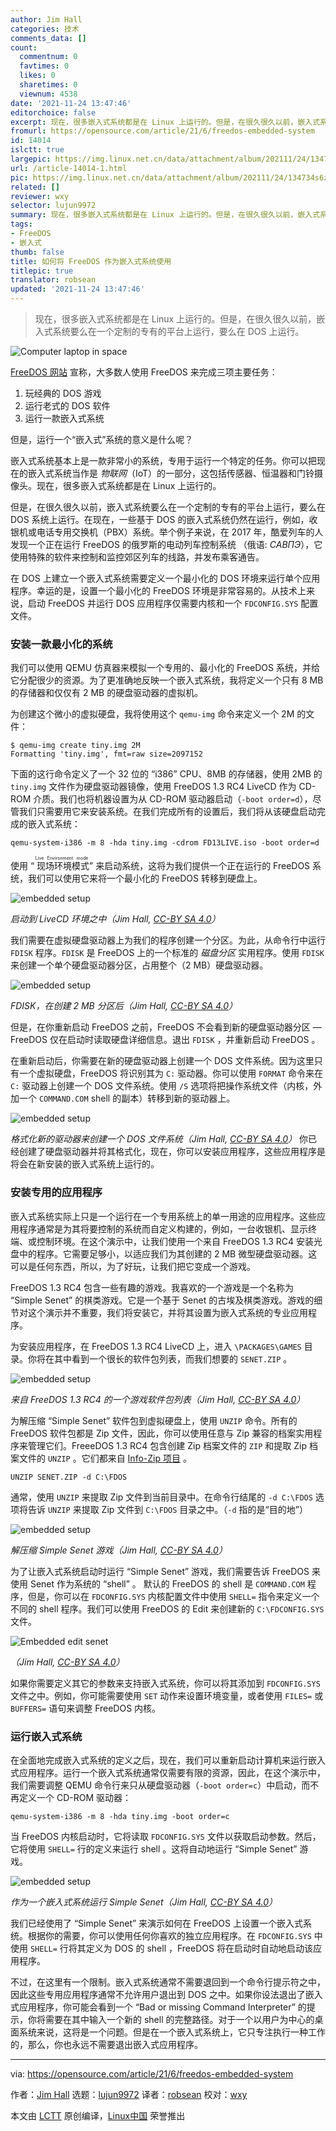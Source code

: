 ```yaml
---
author: Jim Hall
categories: 技术
comments_data: []
count:
  commentnum: 0
  favtimes: 0
  likes: 0
  sharetimes: 0
  viewnum: 4538
date: '2021-11-24 13:47:46'
editorchoice: false
excerpt: 现在，很多嵌入式系统都是在 Linux 上运行的。但是，在很久很久以前，嵌入式系统要么在一个定制的专有的平台上运行，要么在 DOS 上运行。
fromurl: https://opensource.com/article/21/6/freedos-embedded-system
id: 14014
islctt: true
largepic: https://img.linux.net.cn/data/attachment/album/202111/24/134734s6zuftzjgtt8herp.jpg
url: /article-14014-1.html
pic: https://img.linux.net.cn/data/attachment/album/202111/24/134734s6zuftzjgtt8herp.jpg.thumb.jpg
related: []
reviewer: wxy
selector: lujun9972
summary: 现在，很多嵌入式系统都是在 Linux 上运行的。但是，在很久很久以前，嵌入式系统要么在一个定制的专有的平台上运行，要么在 DOS 上运行。
tags:
- FreeDOS
- 嵌入式
thumb: false
title: 如何将 FreeDOS 作为嵌入式系统使用
titlepic: true
translator: robsean
updated: '2021-11-24 13:47:46'
---
```



> 
> 现在，很多嵌入式系统都是在 Linux 上运行的。但是，在很久很久以前，嵌入式系统要么在一个定制的专有的平台上运行，要么在 DOS 上运行。
> 
> 
> 


![](https://img.linux.net.cn/data/attachment/album/202111/24/134734s6zuftzjgtt8herp.jpg "Computer laptop in space")


[FreeDOS 网站](https://www.freedos.org/) 宣称，大多数人使用 FreeDOS 来完成三项主要任务：


1. 玩经典的 DOS 游戏
2. 运行老式的 DOS 软件
3. 运行一款嵌入式系统


但是，运行一个“嵌入式”系统的意义是什么呢？


嵌入式系统基本上是一款非常小的系统，专用于运行一个特定的任务。你可以把现在的嵌入式系统当作是 *物联网*（IoT）的一部分，这包括传感器、恒温器和门铃摄像头。现在，很多嵌入式系统都是在 Linux 上运行的。


但是，在很久很久以前，嵌入式系统要么在一个定制的专有的平台上运行，要么在 DOS 系统上运行。在现在，一些基于 DOS 的嵌入式系统仍然在运行，例如，收银机或电话专用交换机（PBX）系统。举个例子来说，在 2017 年，酷爱列车的人发现一个正在运行 FreeDOS 的俄罗斯的电动列车控制系统 （俄语: *САВПЭ*），它使用特殊的软件来控制和监控郊区列车的线路，并发布乘客通告。


在 DOS 上建立一个嵌入式系统需要定义一个最小化的 DOS 环境来运行单个应用程序。幸运的是，设置一个最小化的 FreeDOS 环境是非常容易的。从技术上来说，启动 FreeDOS 并运行 DOS 应用程序仅需要内核和一个 `FDCONFIG.SYS` 配置文件。


### 安装一款最小化的系统


我们可以使用 QEMU 仿真器来模拟一个专用的、最小化的 FreeDOS 系统，并给它分配很少的资源。为了更准确地反映一个嵌入式系统，我将定义一个只有 8 MB 的存储器和仅仅有 2 MB 的硬盘驱动器的虚拟机。


为创建这个微小的虚拟硬盘，我将使用这个 `qemu-img` 命令来定义一个 2M 的文件：



```
$ qemu-img create tiny.img 2M
Formatting 'tiny.img', fmt=raw size=2097152

```

下面的这行命令定义了一个 32 位的 “i386” CPU、8MB 的存储器，使用 2MB 的 `tiny.img` 文件作为硬盘驱动器镜像，使用 FreeDOS 1.3 RC4 LiveCD 作为 CD-ROM 介质。我们也将机器设置为从 CD-ROM 驱动器启动（`-boot order=d`），尽管我们只需要用它来安装系统。在我们完成所有的设置后，我们将从该硬盘启动完成的嵌入式系统：



```
qemu-system-i386 -m 8 -hda tiny.img -cdrom FD13LIVE.iso -boot order=d

```

使用 “<ruby> 现场环境模式 <rt>  Live Environment mode </rt></ruby>” 来启动系统，这将为我们提供一个正在运行的 FreeDOS 系统，我们可以使用它来将一个最小化的 FreeDOS 转移到硬盘上。


![embedded setup](https://img.linux.net.cn/data/attachment/album/202111/24/134748ddur1k49tzrj1ruk.png "Boot into the LiveCD environment")


*启动到 LiveCD 环境之中（Jim Hall, [CC-BY SA 4.0](https://creativecommons.org/licenses/by-sa/4.0/)）*


我们需要在虚拟硬盘驱动器上为我们的程序创建一个分区。为此，从命令行中运行 `FDISK` 程序。`FDISK` 是 FreeDOS 上的一个标准的 *磁盘分区* 实用程序。使用 `FDISK` 来创建一个单个硬盘驱动器分区，占用整个（2 MB）硬盘驱动器。


![embedded setup](https://img.linux.net.cn/data/attachment/album/202111/24/134748oihhkbbyszibsb8e.png "FDISK, after creating the 2 megabyte partition")


*FDISK，在创建 2 MB 分区后（Jim Hall, [CC-BY SA 4.0](https://creativecommons.org/licenses/by-sa/4.0/)）*


但是，在你重新启动 FreeDOS 之前，FreeDOS 不会看到新的硬盘驱动器分区 — FreeDOS 仅在启动时读取硬盘详细信息。退出 `FDISK` ，并重新启动 FreeDOS 。


在重新启动后，你需要在新的硬盘驱动器上创建一个 DOS 文件系统。因为这里只有一个虚拟硬盘，FreeDOS 将识别其为 `C:` 驱动器。你可以使用 `FORMAT` 命令来在 `C:` 驱动器上创建一个 DOS 文件系统。使用 `/S` 选项将把操作系统文件（内核，外加一个 `COMMAND.COM` shell 的副本）转移到新的驱动器上。


![embedded setup](https://img.linux.net.cn/data/attachment/album/202111/24/134748ebaai9w9vinpn09e.png "Format the new drive to create a DOS filesystem")


*格式化新的驱动器来创建一个 DOS 文件系统（Jim Hall, [CC-BY SA 4.0](https://creativecommons.org/licenses/by-sa/4.0/)）* 你已经创建了硬盘驱动器并将其格式化，现在，你可以安装应用程序，这些应用程序是将会在新安装的嵌入式系统上运行的。


### 安装专用的应用程序


嵌入式系统实际上只是一个运行在一个专用系统上的单一用途的应用程序。这些应用程序通常是为其将要控制的系统而自定义构建的，例如，一台收银机、显示终端、或控制环境。在这个演示中，让我们使用一个来自 FreeDOS 1.3 RC4 安装光盘中的程序。它需要足够小，以适应我们为其创建的 2 MB 微型硬盘驱动器。这可以是任何东西，所以，为了好玩，让我们把它变成一个游戏。


FreeDOS 1.3 RC4 包含一些有趣的游戏。我喜欢的一个游戏是一个名称为 “Simple Senet” 的棋类游戏。它是一个基于 Senet 的古埃及棋类游戏。游戏的细节对这个演示并不重要，我们将安装它，并将其设置为嵌入式系统的专业应用程序。


为安装应用程序，在 FreeDOS 1.3 RC4 LiveCD 上，进入 `\PACKAGES\GAMES` 目录。你将在其中看到一个很长的软件包列表，而我们想要的 `SENET.ZIP` 。


![embedded setup](https://img.linux.net.cn/data/attachment/album/202111/24/134748s4caqvbowzvn4ggq.png "A list of game packages from FreeDOS 1.3 RC4")


*来自 FreeDOS 1.3 RC4 的一个游戏软件包列表（Jim Hall, [CC-BY SA 4.0](https://creativecommons.org/licenses/by-sa/4.0/)）*


为解压缩 “Simple Senet” 软件包到虚拟硬盘上，使用 `UNZIP` 命令。所有的 FreeDOS 软件包都是 Zip 文件，因此，你可以使用任意与 Zip 兼容的档案实用程序来管理它们。FreeeDOS 1.3 RC4 包含创建 Zip 档案文件的 `ZIP` 和提取 Zip 档案文件的 `UNZIP` 。它们都来自 [Info-Zip 项目](http://infozip.sourceforge.net/) 。



```
UNZIP SENET.ZIP -d C:\FDOS

```

通常，使用 `UNZIP` 来提取 Zip 文件到当前目录中。在命令行结尾的 `-d C:\FDOS` 选项将告诉 `UNZIP` 来提取 Zip 文件到 `C:\FDOS` 目录之中。（`-d` 指的是“目的地”）


![embedded setup](https://img.linux.net.cn/data/attachment/album/202111/24/134749h89nfgt9y9qqyntt.png "Unzipping the Simple Senet game")


*解压缩 Simple Senet 游戏（Jim Hall, [CC-BY SA 4.0](https://creativecommons.org/licenses/by-sa/4.0/)）*


为了让嵌入式系统启动时运行 “Simple Senet” 游戏，我们需要告诉 FreeDOS 来使用 Senet 作为系统的 “shell” 。 默认的 FreeDOS 的 shell 是 `COMMAND.COM` 程序，但是，你可以在 `FDCONFIG.SYS` 内核配置文件中使用 `SHELL=` 指令来定义一个不同的 shell 程序。我们可以使用 FreeDOS 的 Edit 来创建新的 `C:\FDCONFIG.SYS` 文件。


![Embedded edit senet](https://img.linux.net.cn/data/attachment/album/202111/24/134749af8lji8lfcz3jp7n.png "Embedded edit senet")


*（Jim Hall, [CC-BY SA 4.0](https://creativecommons.org/licenses/by-sa/4.0/)）*


如果你需要定义其它的参数来支持嵌入式系统，你可以将其添加到 `FDCONFIG.SYS` 文件之中。例如，你可能需要使用 `SET` 动作来设置环境变量，或者使用 `FILES=` 或 `BUFFERS=` 语句来调整 FreeDOS 内核。


### 运行嵌入式系统


在全面地完成嵌入式系统的定义之后，现在，我们可以重新启动计算机来运行嵌入式应用程序。运行一个嵌入式系统通常仅需要有限的资源，因此，在这个演示中，我们需要调整 QEMU 命令行来只从硬盘驱动器（`-boot order=c`）中启动，而不再定义一个 CD-ROM 驱动器：



```
qemu-system-i386 -m 8 -hda tiny.img -boot order=c

```

当 FreeDOS 内核启动时，它将读取 `FDCONFIG.SYS` 文件以获取启动参数。然后，它将使用 `SHELL=` 行的定义来运行 shell 。这将自动地运行 “Simple Senet” 游戏。


![embedded setup](https://img.linux.net.cn/data/attachment/album/202111/24/134749ys2znchnc333s307.png "Running Simple Senet as an embedded system")


*作为一个嵌入式系统运行 Simple Senet（Jim Hall, [CC-BY SA 4.0](https://creativecommons.org/licenses/by-sa/4.0/)）*


我们已经使用了 “Simple Senet” 来演示如何在 FreeDOS 上设置一个嵌入式系统。根据你的需要，你可以使用任何你喜欢的独立应用程序。在 `FDCONFIG.SYS` 中使用 `SHELL=` 行将其定义为 DOS 的 shell ，FreeDOS 将在启动时自动地启动该应用程序。


不过，在这里有一个限制。嵌入式系统通常不需要退回到一个命令行提示符之中，因此这些专用应用程序通常不允许用户退出到 DOS 之中。如果你设法退出了嵌入式应用程序，你可能会看到一个 “Bad or missing Command Interpreter” 的提示，你将需要在其中输入一个新的 shell 的完整路径。对于一个以用户为中心的桌面系统来说，这将是一个问题。但是在一个嵌入式系统上，它只专注执行一种工作的，那么，你也永远不需要退出嵌入式应用程序。




---


via: <https://opensource.com/article/21/6/freedos-embedded-system>


作者：[Jim Hall](https://opensource.com/users/jim-hall) 选题：[lujun9972](https://github.com/lujun9972) 译者：[robsean](https://github.com/robsean) 校对：[wxy](https://github.com/wxy)


本文由 [LCTT](https://github.com/LCTT/TranslateProject) 原创编译，[Linux中国](https://linux.cn/) 荣誉推出